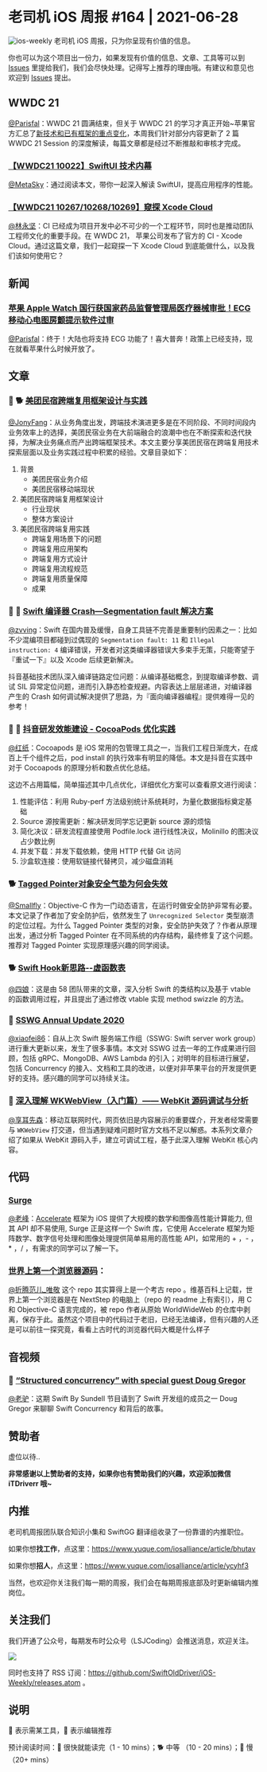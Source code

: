 # 老司机 iOS 周报 #164 | 2021-06-28

![ios-weekly](https://github.com/SwiftOldDriver/iOS-Weekly/blob/master/assets/ios-weekly.png?raw=true)
老司机 iOS 周报，只为你呈现有价值的信息。

你也可以为这个项目出一份力，如果发现有价值的信息、文章、工具等可以到 [Issues](https://github.com/SwiftOldDriver/iOS-Weekly/issues) 里提给我们，我们会尽快处理。记得写上推荐的理由哦。有建议和意见也欢迎到 [Issues](https://github.com/SwiftOldDriver/iOS-Weekly/issues) 提出。

## WWDC 21

[@Parisfal](https://github.com/ParsifalC)：WWDC 21 圆满结束，但关于 WWDC 21 的学习才真正开始~苹果官方汇总了[新技术和已有框架的重点变化](https://developer.apple.com/documentation/New-Technologies-WWDC-2021)，本周我们针对部分内容更新了 2 篇 WWDC 21 Session 的深度解读，每篇文章都是经过不断推敲和审核才完成。

### [【WWDC21 10022】SwiftUI 技术内幕](https://xiaozhuanlan.com/topic/0619782354)

[@MetaSky](https://github.com/CreatorMetaSky)：通过阅读本文，带你一起深入解读 SwiftUI，提高应用程序的性能。

### [【WWDC21 10267/10268/10269】窥探 Xcode Cloud](https://xiaozhuanlan.com/topic/7496513820)

[@林永坚](https://github.com/JakeLin)：CI 已经成为项目开发中必不可少的一个工程环节，同时也是推动团队工程师文化的重要手段。在 WWDC 21， 苹果公司发布了官方的 CI - Xcode Cloud。通过这篇文章，我们一起窥探一下 Xcode Cloud 到底能做什么，以及我们该如何使用它？

## 新闻

### [苹果 Apple Watch 国行获国家药品监督管理局医疗器械审批！ECG 移动心电图房颤提示软件过审](https://mp.weixin.qq.com/s/NNHRz-43YCZGo4M54uA6-g)

[@Parisfal](https://github.com/ParsifalC)：终于！大陆也将支持 ECG 功能了！喜大普奔！政策上已经支持，现在就看苹果什么时候开放了。

## 文章

### 🌟 🐕 [美团民宿跨端复用框架设计与实践](https://mp.weixin.qq.com/s/902BiSBx88rUSWBX64HZqA)

[@JonyFang](https://github.com/JonyFang)：从业务角度出发，跨端技术演进更多是在不同阶段、不同时间段内业务效率上的选择，美团民宿业务在大前端融合的浪潮中也在不断探索和迭代抉择，为解决业务痛点而产出跨端框架技术。本文主要分享美团民宿在跨端复用技术探索层面以及业务实践过程中积累的经验。文章目录如下：
1. 背景
    - 美团民宿业务介绍
    - 美团民宿移动端现状
2. 美团民宿跨端复用框架设计
    - 行业现状
    - 整体方案设计
3. 美团民宿跨端复用实践
    - 跨端复用场景下的问题
    - 跨端复用应用架构
    - 跨端复用方式设计
    - 跨端复用流程规范
    - 跨端复用质量保障
    - 成果

### 🌟 🐢 [Swift 编译器 Crash—Segmentation fault 解决方案](https://mp.weixin.qq.com/s/FSlJKnC0y51nsLDp1B3tXg)

[@zvving](https://github.com/zvving)：Swift 在国内普及缓慢，自身工具链不完善是重要制约因素之一：比如不少混编项目都碰到过偶现的 `Segmentation fault: 11` 和 `Illegal instruction: 4` 编译错误，开发者对这类编译器错误大多束手无策，只能寄望于『重试一下』以及 Xcode 后续更新解决。

抖音基础技术团队深入编译链路定位问题：从编译基础概念，到提取编译参数、调试 SIL 异常定位问题，进而引入静态检查规避。内容表达上层层递进，对编译器产生的 Crash 如何调试解决提供了思路，为『面向编译器编程』提供难得一见的参考！

### 🌟 🐢 [抖音研发效能建设 - CocoaPods 优化实践](https://mp.weixin.qq.com/s/Pt6pcxKCHhdnnWPYrToNvA)

[@红纸](https://github.com/nianran)：Cocoapods 是 iOS 常用的包管理工具之一，当我们工程日渐庞大，在成百上千个组件之后，pod install 的执行效率有明显的降低。本文是抖音在实践中对于 Cocoapods 的原理分析和数点优化总结。

这边不占用篇幅，简单描述其中几点优化，详细优化方案可以查看原文进行阅读：
1. 性能评估：利用 Ruby-perf 方法级别统计系统耗时，为量化数据指标奠定基础
2. Source 源按需更新：解决研发同学忘记更新 source 源的烦恼
3. 简化决议：研发流程直接使用 Podfile.lock 进行线性决议，Molinillo 的图决议占少数比例
4. 并发下载：并发下载依赖，使用 HTTP 代替 Git 访问
5. 沙盒软连接：使用软链接代替拷贝，减少磁盘消耗

### 🐕 [Tagged Pointer对象安全气垫为何会失效](https://juejin.cn/post/6975765788355461133#heading-9)
[@Smallfly](https://github.com/iostalks)：Objective-C 作为一门动态语言，在运行时做安全防护非常有必要。本文记录了作者加了安全防护后，依然发生了 `Unrecognized Selector` 类型崩溃的定位过程。为什么 Tagged Pointer 类型的对象，安全防护失效了？作者从原理出发，通过分析 Tagged Pointer 在不同系统的内存结构，最终修复了这个问题。推荐对 Tagged Pointer 实现原理感兴趣的同学阅读。

### 🐕 [Swift Hook新思路--虚函数表](https://mp.weixin.qq.com/s/mjwOVdPZUlEMgLUNdT6o9g)

[@四娘](https://kemchenj.github.io)：这是由 58 团队带来的文章，深入分析 Swift 的类结构以及基于 vtable 的函数调用过程，并且提出了通过修改 vtable 实现 method swizzle 的方法。

### 🐎 [SSWG Annual Update 2020](https://forums.swift.org/t/sswg-annual-update-2020/49223)

[@xiaofei86](https://github.com/xiaofei86)：自从上次 Swift 服务端工作组（SSWG: Swift server work group）进行重大更新以来，发生了很多事情。本文对 SSWG 过去一年的工作成果进行回顾，包括 gRPC、MongoDB、AWS Lambda 的引入；对明年的目标进行展望，包括 Concurrency 的接入、文档和工具的改进，以便对非苹果平台的开发提供更好的支持。感兴趣的同学可以持续关注。

### 🐢 [深入理解 WKWebView（入门篇）—— WebKit 源码调试与分析](https://mp.weixin.qq.com/s/VdkVBIQwj7WkAk8-5wppmQ)

[@享耳先森](https://github.com/iblacksun)：移动互联网时代，网页依旧是内容展示的重要媒介，开发者经常需要与 `WKWebView` 打交道，但当遇到疑难问题时官方文档不足以解惑。本系列文章介绍了如果从 WebKit 源码入手，建立可调试工程，基于此深入理解 WebKit 核心内容。

## 代码

### [Surge](https://github.com/Jounce/Surge)

[@老峰](https://github.com/gesantung)：[Accelerate](https://developer.apple.com/documentation/accelerate) 框架为 iOS 提供了大规模的数学和图像高性能计算能力, 但其 API 却不易使用, Surge 正是这样一个 Swift 库，它使用 Accelerate 框架为矩阵数学、数字信号处理和图像处理提供简单易用的高性能 API，如常用的 + ，- ， * ，/ ，有需求的同学可以了解一下。

### [世界上第一个浏览器源码](https://github.com/cynthia/WorldWideWeb)：

[@折腾范儿_唯敬](https://www.weibo.com/agvicking/home?wvr=5) 这个 repo 其实算得上是一个考古 repo 。维基百科上记载，世界上第一个浏览器是在 NextStep 的电脑上（repo 的 readme 上有索引），用 C 和 Objective-C 语言完成的，被 repo 作者从原始 WorldWideWeb 的仓库中剥离，保存于此。虽然这个项目中的代码过于老旧，已经无法编译，但有兴趣的人还是可以前往一探究竟，看看上古时代的浏览器代码大概是什么样子

## 音视频

### 🐢 [“Structured concurrency” with special guest Doug Gregor](https://www.swiftbysundell.com/podcast/99/)

[@老驴](https://www.weibo.com/6090610445)：这期 Swift By Sundell 节目请到了 Swift 开发组的成员之一 Doug Gregor 来聊聊 Swift Concurrency 和背后的故事。

## 赞助者

虚位以待..

**非常感谢以上赞助者的支持，如果你也有赞助我们的兴趣，欢迎添加微信 iTDriverr 哦~**

## 内推

老司机周报团队联合知识小集和 SwiftGG 翻译组收录了一份靠谱的内推职位。

如果你想**找工作**，点这里：https://www.yuque.com/iosalliance/article/bhutav

如果你想**招人**，点这里：https://www.yuque.com/iosalliance/article/ycyhf3

当然，也欢迎你关注我们每一期的周报，我们会在每期周报底部及时更新编辑内推岗位。

## 关注我们

我们开通了公众号，每期发布时公众号（LSJCoding）会推送消息，欢迎关注。

![](https://github.com/SwiftOldDriver/iOS-Weekly/blob/master/assets/qrcode_for_wechat.jpg?raw=true)

同时也支持了 RSS 订阅：https://github.com/SwiftOldDriver/iOS-Weekly/releases.atom 。

## 说明

🚧 表示需某工具，🌟 表示编辑推荐

预计阅读时间：🐎 很快就能读完（1 - 10 mins）；🐕 中等 （10 - 20 mins）；🐢 慢（20+ mins）
